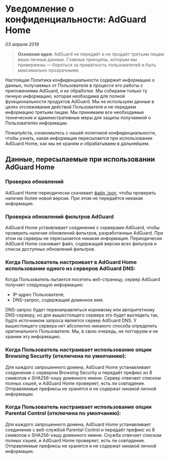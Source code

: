 # Уведомление о конфиденциальности: AdGuard Home
*03 апреля 2019*
> **Основная идея:** AdGuard не передаёт и не продаёт третьим лицам ваши личные данные. Главные принципы, которым мы привержены — бороться за приватность пользователей и быть максимально прозрачными.

Настоящая Политика конфиденциальности содержит информацию о данных, получаемых от Пользователя в процессе его работы с приложениями AdGuard, и их обработке. Мы собираем только ту личную информацию, которая необходима для полной функциональности продуктов AdGuard. Мы не используем данные в целях отслеживания действий Пользователя и не передаем информацию третьим лицам. Мы принимаем все необходимые технические и административные меры для защиты получаемой о Пользователях информации.

Пожалуйста, ознакомьтесь с нашей политикой конфиденциальности, чтобы узнать, какая информация пересылается при использовании AdGuard Home, как мы ее храним и обрабатываем в дальнейшем.

## Данные, пересылаемые при использовании AdGuard Home

### Проверка обновлений

AdGuard Home периодически скачивает [файл .json](https://github.com/AdguardTeam/AdGuardHome/blob/master/version.json), чтобы проверить наличие более новой версии. При этом не передаётся никакая информация.

### Проверка обновлений фильтров AdGuard

AdGuard Home устанвливает соединение с серверами AdGuard, чтобы проверить наличие обновлений фильтров, разработанных AdGuard. При этом на серверы не пересылается никакая информация. Периодически AdGuard Home скачивает файл, содержащий версии всех фильтров и список доступных обновлений фильтров.

### Когда Пользователь настроивает в AdGuard Home использование одного из серверов AdGuard DNS:

Когда Пользователь пытается посетить веб-страницу, сервер AdGuard получает следующую информацию:

* IP-адрес Пользователя;
* DNS-запрос, содержащий доменное имя.

DNS-запрос будет перенаправляться корневому или авторитетному DNS-серверу, но для вышестоящего сервера это будет выглядеть так, будто источником запроса является сервер AdGuard DNS. У вышестоящего сервера нет абсолютно никакого способа определить оригинального Пользователя. Мы, в свою очередь, не логгируем и не храним эту информацию.

### Когда Пользователь настраивает использование опции Browsing Security (отключена по умолчанию):

Для каждого запрошенного домена, AdGuard Home устанавливает соединение с сервером Browsing Security и передаёт префикс из 8 символов к SHA256-хэшу доменного имени. Сервер отвечает списком полных хэшей, и AdGuard Home проверяет, есть ли совпадение. Отправляемые префиксы не хранятся и не содержат никакой личной информации.

### Когда Пользователь настраивает использование опции Parental Control (отключена по умолчанию):

Для каждого запрошенного домена, AdGuard Home устанавливает соединение с веб-службой Parental Control и передаёт префикс из 8 символов к SHA256-хэшу доменного имени. Служба отвечает списком полных хэшей, и AdGuard Home проверяет, есть ли совпадение. Отправляемые префиксы не хранятся и не содержат никакой личной информации.